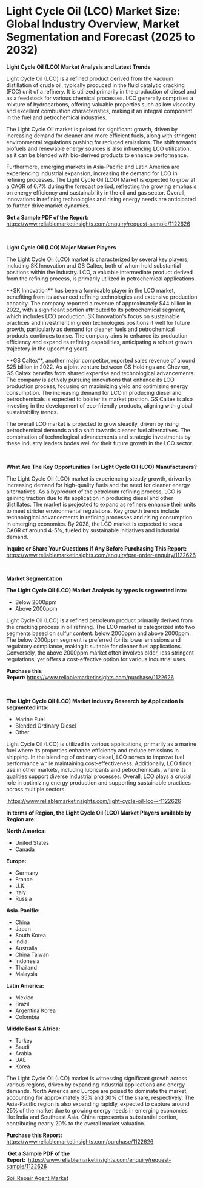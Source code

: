 <p><h1>Light Cycle Oil (LCO) Market Size: Global Industry Overview, Market Segmentation and Forecast (2025 to 2032)</h1></p><p><strong>Light Cycle Oil (LCO) Market Analysis and Latest Trends</strong></p>
<p><p>Light Cycle Oil (LCO) is a refined product derived from the vacuum distillation of crude oil, typically produced in the fluid catalytic cracking (FCC) unit of a refinery. It is utilized primarily in the production of diesel and as a feedstock for various chemical processes. LCO generally comprises a mixture of hydrocarbons, offering valuable properties such as low viscosity and excellent combustion characteristics, making it an integral component in the fuel and petrochemical industries.</p><p>The Light Cycle Oil market is poised for significant growth, driven by increasing demand for cleaner and more efficient fuels, along with stringent environmental regulations pushing for reduced emissions. The shift towards biofuels and renewable energy sources is also influencing LCO utilization, as it can be blended with bio-derived products to enhance performance.</p><p>Furthermore, emerging markets in Asia-Pacific and Latin America are experiencing industrial expansion, increasing the demand for LCO in refining processes. The Light Cycle Oil (LCO) Market is expected to grow at a CAGR of 6.7% during the forecast period, reflecting the growing emphasis on energy efficiency and sustainability in the oil and gas sector. Overall, innovations in refining technologies and rising energy needs are anticipated to further drive market dynamics.</p></p>
<p><strong>Get a Sample PDF of the Report:&nbsp;</strong> <a href="https://www.reliablemarketinsights.com/enquiry/request-sample/1122626?utm_campaign=2642&utm_medium=2&utm_source=Github&utm_content=ia&utm_term=04042025&utm_id=light-cycle-oil-lco">https://www.reliablemarketinsights.com/enquiry/request-sample/1122626</a></p>
<p>&nbsp;</p>
<p><strong>Light Cycle Oil (LCO) Major Market Players</strong></p>
<p><p>The Light Cycle Oil (LCO) market is characterized by several key players, including SK Innovation and GS Caltex, both of whom hold substantial positions within the industry. LCO, a valuable intermediate product derived from the refining process, is primarily utilized in petrochemical applications.</p><p>**SK Innovation** has been a formidable player in the LCO market, benefiting from its advanced refining technologies and extensive production capacity. The company reported a revenue of approximately $44 billion in 2022, with a significant portion attributed to its petrochemical segment, which includes LCO production. SK Innovation's focus on sustainable practices and investment in green technologies positions it well for future growth, particularly as demand for cleaner fuels and petrochemical products continues to rise. The company aims to enhance its production efficiency and expand its refining capabilities, anticipating a robust growth trajectory in the upcoming years.</p><p>**GS Caltex**, another major competitor, reported sales revenue of around $25 billion in 2022. As a joint venture between GS Holdings and Chevron, GS Caltex benefits from shared expertise and technological advancements. The company is actively pursuing innovations that enhance its LCO production process, focusing on maximizing yield and optimizing energy consumption. The increasing demand for LCO in producing diesel and petrochemicals is expected to bolster its market position. GS Caltex is also investing in the development of eco-friendly products, aligning with global sustainability trends.</p><p>The overall LCO market is projected to grow steadily, driven by rising petrochemical demands and a shift towards cleaner fuel alternatives. The combination of technological advancements and strategic investments by these industry leaders bodes well for their future growth in the LCO sector.</p></p>
<p>&nbsp;</p>
<p><strong>What Are The Key Opportunities For Light Cycle Oil (LCO) Manufacturers?</strong></p>
<p><p>The Light Cycle Oil (LCO) market is experiencing steady growth, driven by increasing demand for high-quality fuels and the need for cleaner energy alternatives. As a byproduct of the petroleum refining process, LCO is gaining traction due to its application in producing diesel and other distillates. The market is projected to expand as refiners enhance their units to meet stricter environmental regulations. Key growth trends include technological advancements in refining processes and rising consumption in emerging economies. By 2028, the LCO market is expected to see a CAGR of around 4-5%, fueled by sustainable initiatives and industrial demand.</p></p>
<p><strong>Inquire or Share Your Questions If Any Before Purchasing This Report:</strong> <a href="https://www.reliablemarketinsights.com/enquiry/pre-order-enquiry/1122626?utm_campaign=2642&utm_medium=2&utm_source=Github&utm_content=ia&utm_term=04042025&utm_id=light-cycle-oil-lco">https://www.reliablemarketinsights.com/enquiry/pre-order-enquiry/1122626</a></p>
<p>&nbsp;</p>
<p><strong>Market Segmentation</strong></p>
<p><strong>The Light Cycle Oil (LCO) Market Analysis by types is segmented into:</strong></p>
<p><ul><li>Below 2000ppm</li><li>Above 2000ppm</li></ul></p>
<p><p>Light Cycle Oil (LCO) is a refined petroleum product primarily derived from the cracking process in oil refining. The LCO market is categorized into two segments based on sulfur content: below 2000ppm and above 2000ppm. The below 2000ppm segment is preferred for its lower emissions and regulatory compliance, making it suitable for cleaner fuel applications. Conversely, the above 2000ppm market often involves older, less stringent regulations, yet offers a cost-effective option for various industrial uses.</p></p>
<p><strong>Purchase this Report:&nbsp;</strong><a href="https://www.reliablemarketinsights.com/purchase/1122626?utm_campaign=2642&utm_medium=2&utm_source=Github&utm_content=ia&utm_term=04042025&utm_id=light-cycle-oil-lco">https://www.reliablemarketinsights.com/purchase/1122626</a></p>
<p>&nbsp;</p>
<p><strong>The Light Cycle Oil (LCO) Market Industry Research by Application is segmented into:</strong></p>
<p><ul><li>Marine Fuel</li><li>Blended Ordinary Diesel</li><li>Other</li></ul></p>
<p><p>Light Cycle Oil (LCO) is utilized in various applications, primarily as a marine fuel where its properties enhance efficiency and reduce emissions in shipping. In the blending of ordinary diesel, LCO serves to improve fuel performance while maintaining cost-effectiveness. Additionally, LCO finds use in other markets, including lubricants and petrochemicals, where its qualities support diverse industrial processes. Overall, LCO plays a crucial role in optimizing energy production and supporting sustainable practices across multiple sectors.</p></p>
<p><a href="https://www.reliablemarketinsights.com/light-cycle-oil-lco--r1122626?utm_campaign=2642&utm_medium=2&utm_source=Github&utm_content=ia&utm_term=04042025&utm_id=light-cycle-oil-lco">&nbsp;https://www.reliablemarketinsights.com/light-cycle-oil-lco--r1122626</a></p>
<p><strong>In terms of Region, the Light Cycle Oil (LCO) Market Players available by Region are:</strong></p>
<p>
    <p> <strong> North America: </strong>
        <ul>
            <li>United States</li>
            <li>Canada</li>
        </ul>
        </p> 
    <p> <strong> Europe: </strong>
        <ul>
            <li>Germany</li>
            <li>France</li>
            <li>U.K.</li>
            <li>Italy</li>
            <li>Russia</li>
        </ul>
        </p> 
    <p> <strong> Asia-Pacific: </strong>
        <ul>
            <li>China</li>
            <li>Japan</li>
            <li>South Korea</li>
            <li>India</li>
            <li>Australia</li>
            <li>China Taiwan</li>
            <li>Indonesia</li>
            <li>Thailand</li>
            <li>Malaysia</li>
        </ul>
        </p> 
    <p> <strong> Latin America: </strong>
        <ul>
            <li>Mexico</li>
            <li>Brazil</li>
            <li>Argentina Korea</li>
            <li>Colombia</li>
        </ul>
        </p> 
    <p> <strong> Middle East & Africa: </strong>
        <ul>
            <li>Turkey</li>
            <li>Saudi</li>
            <li>Arabia</li>
            <li>UAE</li>
            <li>Korea</li>
        </ul>
    </p>
    </p>
<p><p>The Light Cycle Oil (LCO) market is witnessing significant growth across various regions, driven by expanding industrial applications and energy demands. North America and Europe are poised to dominate the market, accounting for approximately 35% and 30% of the share, respectively. The Asia-Pacific region is also expanding rapidly, expected to capture around 25% of the market due to growing energy needs in emerging economies like India and Southeast Asia. China represents a substantial portion, contributing nearly 20% to the overall market valuation.</p></p>
<p><strong>Purchase this Report: </strong><a href="https://www.reliablemarketinsights.com/purchase/1122626?utm_campaign=2642&utm_medium=2&utm_source=Github&utm_content=ia&utm_term=04042025&utm_id=light-cycle-oil-lco">https://www.reliablemarketinsights.com/purchase/1122626</a></p>
<p>&nbsp;<strong>Get a Sample PDF of the Report:&nbsp;&nbsp;</strong><a href="https://www.reliablemarketinsights.com/enquiry/request-sample/1122626?utm_campaign=2642&utm_medium=2&utm_source=Github&utm_content=ia&utm_term=04042025&utm_id=light-cycle-oil-lco">https://www.reliablemarketinsights.com/enquiry/request-sample/1122626</a></p>
<p><strong></strong></p>
<p><p><a href="https://github.com/ParvinKhatun77/Market-Research-Report-List-2/blob/main/soil-repair-agent-market.md?utm_campaign=2642&utm_medium=2&utm_source=Github&utm_content=ia&utm_term=04042025&utm_id=light-cycle-oil-lco">Soil Repair Agent Market</a></p></p>